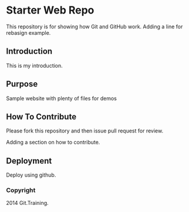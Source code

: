 # Starter Web Repo

This repository is for showing how Git and GitHub work.  Adding a line for rebasign example.

## Introduction

This is my introduction.

## Purpose

Sample website with plenty of files for demos

## How To Contribute

Please fork this repository and then issue pull request for review.

Adding a section on how to contribute.

## Deployment

Deploy using github.

### Copyright

2014 Git.Training.